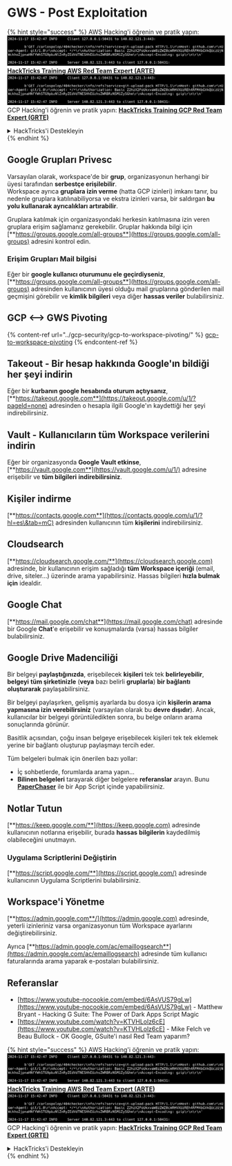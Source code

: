# GWS - Post Exploitation

{% hint style="success" %}
AWS Hacking'i öğrenin ve pratik yapın:<img src="../../.gitbook/assets/image (1).png" alt="" data-size="line">[**HackTricks Training AWS Red Team Expert (ARTE)**](https://training.hacktricks.xyz/courses/arte)<img src="../../.gitbook/assets/image (1).png" alt="" data-size="line">\
GCP Hacking'i öğrenin ve pratik yapın: <img src="../../.gitbook/assets/image (2).png" alt="" data-size="line">[**HackTricks Training GCP Red Team Expert (GRTE)**<img src="../../.gitbook/assets/image (2).png" alt="" data-size="line">](https://training.hacktricks.xyz/courses/grte)

<details>

<summary>HackTricks'i Destekleyin</summary>

* [**abonelik planlarını**](https://github.com/sponsors/carlospolop) kontrol edin!
* **💬 [**Discord grubuna**](https://discord.gg/hRep4RUj7f) veya [**telegram grubuna**](https://t.me/peass) katılın ya da **Twitter**'da **bizi takip edin** 🐦 [**@hacktricks\_live**](https://twitter.com/hacktricks\_live)**.**
* **Hacking ipuçlarını paylaşmak için** [**HackTricks**](https://github.com/carlospolop/hacktricks) ve [**HackTricks Cloud**](https://github.com/carlospolop/hacktricks-cloud) github reposuna PR gönderin.

</details>
{% endhint %}

## Google Grupları Privesc

Varsayılan olarak, workspace'de bir **grup**, organizasyonun herhangi bir üyesi tarafından **serbestçe erişilebilir**.\
Workspace ayrıca **gruplara izin verme** (hatta GCP izinleri) imkanı tanır, bu nedenle gruplara katılınabiliyorsa ve ekstra izinleri varsa, bir saldırgan **bu yolu kullanarak ayrıcalıkları artırabilir**.

Gruplara katılmak için organizasyondaki herkesin katılmasına izin veren gruplara erişim sağlamanız gerekebilir. Gruplar hakkında bilgi için [**https://groups.google.com/all-groups**](https://groups.google.com/all-groups) adresini kontrol edin.

### Erişim Grupları Mail bilgisi

Eğer bir **google kullanıcı oturumunu ele geçirdiyseniz**, [**https://groups.google.com/all-groups**](https://groups.google.com/all-groups) adresinden kullanıcının üyesi olduğu mail gruplarına gönderilen mail geçmişini görebilir ve **kimlik bilgileri** veya diğer **hassas veriler** bulabilirsiniz.

## GCP <--> GWS Pivoting

{% content-ref url="../gcp-security/gcp-to-workspace-pivoting/" %}
[gcp-to-workspace-pivoting](../gcp-security/gcp-to-workspace-pivoting/)
{% endcontent-ref %}

## Takeout - Bir hesap hakkında Google'ın bildiği her şeyi indirin

Eğer bir **kurbanın google hesabında oturum açtıysanız**, [**https://takeout.google.com**](https://takeout.google.com/u/1/?pageId=none) adresinden o hesapla ilgili Google'ın kaydettiği her şeyi indirebilirsiniz.

## Vault - Kullanıcıların tüm Workspace verilerini indirin

Eğer bir organizasyonda **Google Vault etkinse**, [**https://vault.google.com**](https://vault.google.com/u/1/) adresine erişebilir ve **tüm bilgileri** **indirebilirsiniz**.

## Kişiler indirme

[**https://contacts.google.com**](https://contacts.google.com/u/1/?hl=es\&tab=mC) adresinden kullanıcının tüm **kişilerini** indirebilirsiniz.

## Cloudsearch

[**https://cloudsearch.google.com/**](https://cloudsearch.google.com) adresinde, bir kullanıcının erişim sağladığı **tüm Workspace içeriği** (email, drive, siteler...) üzerinde arama yapabilirsiniz. Hassas bilgileri **hızla bulmak için** idealdir.

## Google Chat

[**https://mail.google.com/chat**](https://mail.google.com/chat) adresinde bir Google **Chat**'e erişebilir ve konuşmalarda (varsa) hassas bilgiler bulabilirsiniz.

## Google Drive Madenciliği

Bir belgeyi **paylaştığınızda**, erişebilecek **kişileri** tek tek **belirleyebilir**, **belgeyi** **tüm şirketinizle** (**veya** bazı belirli **gruplarla**) **bir bağlantı oluşturarak** paylaşabilirsiniz.

Bir belgeyi paylaşırken, gelişmiş ayarlarda bu dosya için **kişilerin arama yapmasına izin verebilirsiniz** (varsayılan olarak bu **devre dışıdır**). Ancak, kullanıcılar bir belgeyi görüntüledikten sonra, bu belge onların arama sonuçlarında görünür.

Basitlik açısından, çoğu insan belgeye erişebilecek kişileri tek tek eklemek yerine bir bağlantı oluşturup paylaşmayı tercih eder.

Tüm belgeleri bulmak için önerilen bazı yollar:

* İç sohbetlerde, forumlarda arama yapın...
* **Bilinen belgeleri** tarayarak diğer belgelere **referanslar** arayın. Bunu [**PaperChaser**](https://github.com/mandatoryprogrammer/PaperChaser) ile bir App Script içinde yapabilirsiniz.

## **Notlar Tutun**

[**https://keep.google.com/**](https://keep.google.com) adresinde kullanıcının notlarına erişebilir, burada **hassas** **bilgilerin** kaydedilmiş olabileceğini unutmayın.

### Uygulama Scriptlerini Değiştirin

[**https://script.google.com/**](https://script.google.com/) adresinde kullanıcının Uygulama Scriptlerini bulabilirsiniz.

## **Workspace'i Yönetme**

[**https://admin.google.com**/](https://admin.google.com) adresinde, yeterli izinleriniz varsa organizasyonun tüm Workspace ayarlarını değiştirebilirsiniz.

Ayrıca [**https://admin.google.com/ac/emaillogsearch**](https://admin.google.com/ac/emaillogsearch) adresinde tüm kullanıcı faturalarında arama yaparak e-postaları bulabilirsiniz.

## Referanslar

* [https://www.youtube-nocookie.com/embed/6AsVUS79gLw](https://www.youtube-nocookie.com/embed/6AsVUS79gLw) - Matthew Bryant - Hacking G Suite: The Power of Dark Apps Script Magic
* [https://www.youtube.com/watch?v=KTVHLolz6cE](https://www.youtube.com/watch?v=KTVHLolz6cE) - Mike Felch ve Beau Bullock - OK Google, GSuite'i nasıl Red Team yaparım?

{% hint style="success" %}
AWS Hacking'i öğrenin ve pratik yapın:<img src="../../.gitbook/assets/image (1).png" alt="" data-size="line">[**HackTricks Training AWS Red Team Expert (ARTE)**](https://training.hacktricks.xyz/courses/arte)<img src="../../.gitbook/assets/image (1).png" alt="" data-size="line">\
GCP Hacking'i öğrenin ve pratik yapın: <img src="../../.gitbook/assets/image (2).png" alt="" data-size="line">[**HackTricks Training GCP Red Team Expert (GRTE)**<img src="../../.gitbook/assets/image (2).png" alt="" data-size="line">](https://training.hacktricks.xyz/courses/grte)

<details>

<summary>HackTricks'i Destekleyin</summary>

* [**abonelik planlarını**](https://github.com/sponsors/carlospolop) kontrol edin!
* **💬 [**Discord grubuna**](https://discord.gg/hRep4RUj7f) veya [**telegram grubuna**](https://t.me/peass) katılın ya da **Twitter**'da **bizi takip edin** 🐦 [**@hacktricks\_live**](https://twitter.com/hacktricks\_live)**.**
* **Hacking ipuçlarını paylaşmak için** [**HackTricks**](https://github.com/carlospolop/hacktricks) ve [**HackTricks Cloud**](https://github.com/carlospolop/hacktricks-cloud) github reposuna PR gönderin.

</details>
{% endhint %}
